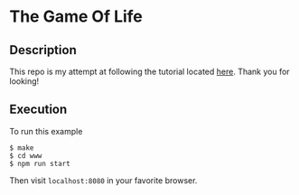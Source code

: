 # The Game Of Life #

Description
-----------------------
This repo is my attempt at following the tutorial located [here](https://rustwasm.github.io/docs/book/introduction.html). 
Thank you for looking!

Execution
---------
To run this example
```
$ make
$ cd www
$ npm run start
```

Then visit `localhost:8080` in your favorite browser.
